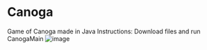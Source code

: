 # Canoga
Game of Canoga made in Java
Instructions:
Download files and run CanogaMain
![image](https://user-images.githubusercontent.com/91625884/190704454-54a5ae49-1268-412f-8d6c-9f63e69a572e.png)
